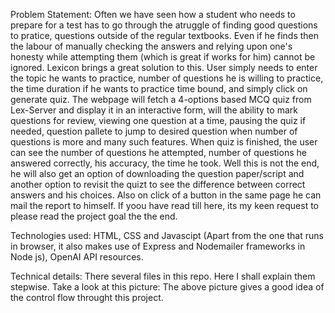Problem Statement:
	Often we have seen how a student who needs to  prepare for a test has to  go through the atruggle of finding good questions to pratice, questions outside of the regular textbooks.
	Even if he finds then the labour of manually checking the answers and relying upon one's honesty while attempting them (which is great if works for him) cannot be ignored. Lexicon 
	brings a great solution to this. User simply needs to enter the topic he wants to practice, number of questions he is willing to practice, the time duration if he wants to 
	practice time bound, and simply click on generate quiz. The webpage will fetch a 4-options based MCQ quiz from Lex-Server and display it in an interactive form, will the ability to mark questions for 
	review, viewing one question at a time, pausing the quiz if needed, question pallete to jump to desired question when number of questions is more and many such features. When quiz is 
	finished, the user can see the number of questions he attempted, number of questions he answered correctly, his accuracy, the time he took. Well this is not the end, he will also get
        an option of downloading the question paper/script and another option to revisit the quizt to see the difference between correct answers and his choices. Also on click of a button in the
        same page he can mail the report to himself. If yoou have read till here, its my keen request to please read the project goal the the end.

Technologies used:
        HTML, CSS and Javascipt (Apart from the one that runs in browser, it also makes use of Express and Nodemailer frameworks in Node js), OpenAI API resources.

Technical details:
        There several files in this repo. Here I shall explain them stepwise. Take a look at this picture:
        The above picture gives a good idea of the control flow throught this project.
